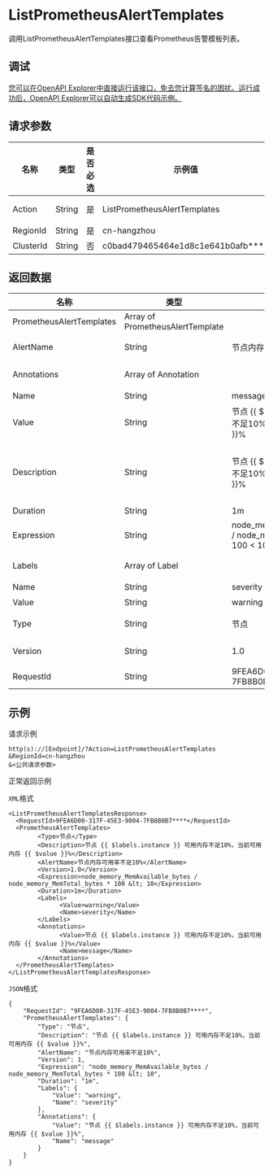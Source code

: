 # ListPrometheusAlertTemplates

调用ListPrometheusAlertTemplates接口查看Prometheus告警模板列表。

## 调试

[您可以在OpenAPI Explorer中直接运行该接口，免去您计算签名的困扰。运行成功后，OpenAPI Explorer可以自动生成SDK代码示例。](https://api.aliyun.com/#product=ARMS&api=ListPrometheusAlertTemplates&type=RPC&version=2019-08-08)

## 请求参数

|名称|类型|是否必选|示例值|描述|
|--|--|----|---|--|
|Action|String|是|ListPrometheusAlertTemplates|系统规定参数。取值：ListPrometheusAlertTemplates。 |
|RegionId|String|是|cn-hangzhou|地域ID。 |
|ClusterId|String|否|c0bad479465464e1d8c1e641b0afb\*\*\*\*|集群ID。 |

## 返回数据

|名称|类型|示例值|描述|
|--|--|---|--|
|PrometheusAlertTemplates|Array of PrometheusAlertTemplate| |返回结构体。 |
|AlertName|String|节点内存可用率不足10%|告警规则名称。 |
|Annotations|Array of Annotation| |告警规则的注释。 |
|Name|String|message|注释的名称。 |
|Value|String|节点 \{\{ $labels.instance \}\} 可用内存不足10%，当前可用内存 \{\{ $value \}\}%|注释的值。 |
|Description|String|节点 \{\{ $labels.instance \}\} 可用内存不足10%，当前可用内存 \{\{ $value \}\}%|告警消息，支持按照\{\{$labels.xxx\}\}格式来引用标签。 |
|Duration|String|1m|持续时间。 |
|Expression|String|node\_memory\_MemAvailable\_bytes / node\_memory\_MemTotal\_bytes \* 100 < 10|告警表达式。 |
|Labels|Array of Label| |告警规则的标签。 |
|Name|String|severity|标签的名称。 |
|Value|String|warning|标签的值。 |
|Type|String|节点|告警规则类型。 |
|Version|String|1.0|告警规则版本。 |
|RequestId|String|9FEA6D00-317F-45E3-9004-7FB8B0B7\*\*\*\*|请求ID。 |

## 示例

请求示例

```
http(s)://[Endpoint]/?Action=ListPrometheusAlertTemplates
&RegionId=cn-hangzhou
&<公共请求参数>
```

正常返回示例

`XML`格式

```
<ListPrometheusAlertTemplatesResponse>
  <RequestId>9FEA6D00-317F-45E3-9004-7FB8B0B7****</RequestId>
  <PrometheusAlertTemplates>
        <Type>节点</Type>
        <Description>节点 {{ $labels.instance }} 可用内存不足10%，当前可用内存 {{ $value }}%</Description>
        <AlertName>节点内存可用率不足10%</AlertName>
        <Version>1.0</Version>
        <Expression>node_memory_MemAvailable_bytes / node_memory_MemTotal_bytes * 100 &lt; 10</Expression>
        <Duration>1m</Duration>
        <Labels>
              <Value>warning</Value>
              <Name>severity</Name>
        </Labels>
        <Annotations>
              <Value>节点 {{ $labels.instance }} 可用内存不足10%，当前可用内存 {{ $value }}%</Value>
              <Name>message</Name>
        </Annotations>
  </PrometheusAlertTemplates>
</ListPrometheusAlertTemplatesResponse>
```

`JSON`格式

```
{
    "RequestId": "9FEA6D00-317F-45E3-9004-7FB8B0B7****",
    "PrometheusAlertTemplates": {
        "Type": "节点",
        "Description": "节点 {{ $labels.instance }} 可用内存不足10%，当前可用内存 {{ $value }}%",
        "AlertName": "节点内存可用率不足10%",
        "Version": 1,
        "Expression": "node_memory_MemAvailable_bytes / node_memory_MemTotal_bytes * 100 &lt; 10",
        "Duration": "1m",
        "Labels": {
            "Value": "warning",
            "Name": "severity"
        },
        "Annotations": {
            "Value": "节点 {{ $labels.instance }} 可用内存不足10%，当前可用内存 {{ $value }}%",
            "Name": "message"
        }
    }
}
```


